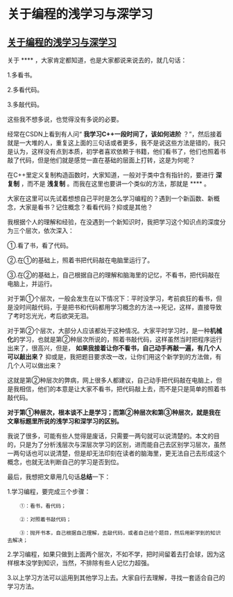 # 关于编程的浅学习与深学习

## [关于编程的浅学习与深学习](http://www.wutianqi.com/?p=1753 "关于编程的浅学习与深学习")

关于 **** ，大家肯定都知道，也是大家都说来说去的，就几句话：

1.多看书。

2.多看代码。

3.多敲代码。

这些我不想多说，也觉得没有多说的必要。

经常在CSDN上看到有人问“ **我学习C++一段时间了，该如何进阶** ？”，然后接着就是一大堆的人，重复这上面的三句话或者更多，我不是说这些方法是错的，我只是认为，这样没有点到本质，初学者喜欢依赖于书籍，他们看书了，他们也照着书敲了代码，但是他们就是感觉一直在基础的层面上打转，这是为何呢？

在C++里定义复制构造函数时，大家知道，一般对于类中含有指针的，要进行 **深复制** ，而不是 **浅复制** 。而我在这里也要讲一个类似的方法，那就是 **** 。

大家在这里可以先试着想想自己平时是怎么学习编程的？遇到一个新函数、新概念，大家是看书？记住概念？看看代码？抑或是其他？

我根据个人的理解和经验，在没遇到一个新知识时，我把学习这个知识点的深度分为三个层次，依次深入：

①.看了书，看了代码。

②.在①的基础上，照着书把代码敲在电脑里运行了。

③.在②的基础上，自己根据自己的理解和脑海里的记忆，不看书，把代码敲在电脑上，并运行。

对于第①个层次，一般会发生在以下情况下：平时没学习，考前疯狂的看书，但是没时间敲代码，于是把书和代码都用学习概念的方法—->死记，这样，直接导致了考时忘光光，考后欲哭无泪。

对于第②个层次，大部分人应该都处于这种情况。大家平时学习时，是一种**机械化**的学习，也就是第②种层次所说的，照着书敲代码，这样虽然当时把程序运行出来了，很高兴，但是， **如果我接着让你不看书，自己动手再敲一遍，有几个人可以敲出来？** 抑或是，我把题目要求改一改，让你们用这个新学到的方法做，有几个人可以做出来？

这就是第②种层次的弊病，网上很多人都建议，自己动手把代码敲在电脑上，但是我相信，他们的本意是让大家不看书，把代码敲上去，而不是只是简单的照着书敲代码。

**对于第①种层次，根本谈不上是学习；而第②种层次和第③种层次，就是我在文章标题里所说的浅学习和深学习的区别。**

我说了很多，可能有些人觉得是废话，只需要一两句就可以说清楚的。本文的目的，只是为了分析浅层次与深层次学习的区别，进而能自己去区别学习层次，虽然一两句话也可以说清楚，但是却无法印刻在读者的脑海里，更无法自己去形成这个概念，也就无法判断自己的学习是否到位。

最后，我想把文章用几句话**总结**一下：

1.学习编程，要完成三个步骤：

        ①：看书，看代码；

        ②：对照着书敲代码；

        ③：抛开书本，自己根据自己理解，去敲代码，或者自己给个题目，然后用新学到的知识去解决；

2.学习编程，如果只做到上面两个层次，不如不学，把时间留着去打会球，因为这样根本没学到知识，当然，不排除有些人记忆力超强。

3.以上学习方法可以运用到其他学习上去。大家自行去理解，寻找一套适合自己的学习方法。
